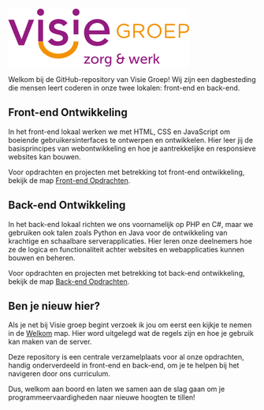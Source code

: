 ![Logo Visie Groep](logo.png)

Welkom bij de GitHub-repository van Visie Groep! Wij zijn een dagbesteding die mensen leert coderen in onze twee lokalen: front-end en back-end.

## Front-end Ontwikkeling
In het front-end lokaal werken we met HTML, CSS en JavaScript om boeiende gebruikersinterfaces te ontwerpen en ontwikkelen. Hier leer jij de basisprincipes van webontwikkeling en hoe je aantrekkelijke en responsieve websites kan bouwen.

Voor opdrachten en projecten met betrekking tot front-end ontwikkeling, bekijk de map [Front-end Opdrachten](Frontend/).

## Back-end Ontwikkeling
In het back-end lokaal richten we ons voornamelijk op PHP en C#, maar we gebruiken ook talen zoals Python en Java voor de ontwikkeling van krachtige en schaalbare serverapplicaties. Hier leren onze deelnemers hoe ze de logica en functionaliteit achter websites en webapplicaties kunnen bouwen en beheren.

Voor opdrachten en projecten met betrekking tot back-end ontwikkeling, bekijk de map [Back-end Opdrachten](Backend/).

## Ben je nieuw hier?

Als je net bij Visie groep begint verzoek ik jou om eerst een kijkje te nemen in de [Welkom](!Welkom) map. Hier word uitgelegd wat de regels zijn en hoe je gebruik kan maken van de server. 



Deze repository is een centrale verzamelplaats voor al onze opdrachten, handig onderverdeeld in front-end en back-end, om je te helpen bij het navigeren door ons curriculum.

Dus, welkom aan boord en laten we samen aan de slag gaan om je programmeervaardigheden naar nieuwe hoogten te tillen!
